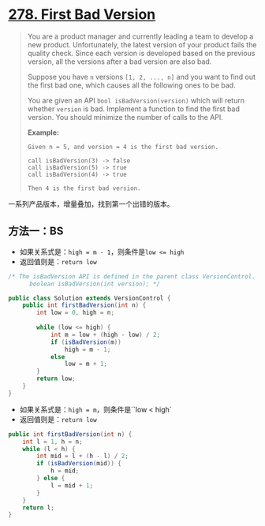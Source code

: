 # [278. First Bad Version][1]

> You are a product manager and currently leading a team to develop a new product. Unfortunately, the latest version of your product fails the quality check. Since each version is developed based on the previous version, all the versions after a bad version are also bad.
>
> Suppose you have `n` versions `[1, 2, ..., n]` and you want to find out the first bad one, which causes all the following ones to be bad.
>
> You are given an API `bool isBadVersion(version)` which will return whether `version` is bad. Implement a function to find the first bad version. You should minimize the number of calls to the API.
>
> **Example:**
>
> ```
> Given n = 5, and version = 4 is the first bad version.
> 
> call isBadVersion(3) -> false
> call isBadVersion(5) -> true
> call isBadVersion(4) -> true
> 
> Then 4 is the first bad version. 
> ```



一系列产品版本，增量叠加，找到第一个出错的版本。



## 方法一：BS

* 如果关系式是：`high = m - 1`，则条件是`low <= high`
* 返回值则是：`return low`

```java
/* The isBadVersion API is defined in the parent class VersionControl.
      boolean isBadVersion(int version); */

public class Solution extends VersionControl {
    public int firstBadVersion(int n) {
        int low = 0, high = n;
        
        while (low <= high) {
            int m = low + (high - low) / 2;
            if (isBadVersion(m))
                high = m - 1;
            else
                low = m + 1;
        }
        return low;
    }
}
```

* 如果关系式是：`high = m`，则条件是``low < high`
* 返回值则是：`return low`

```java
public int firstBadVersion(int n) {
    int l = 1, h = n;
    while (l < h) {
        int mid = l + (h - l) / 2;
        if (isBadVersion(mid)) {
            h = mid;
        } else {
            l = mid + 1;
        }
    }
    return l;
}

```







[1]:https://leetcode.com/problems/first-bad-version/